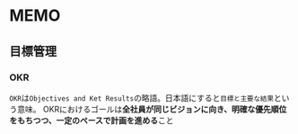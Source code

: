 # MEMO
## 目標管理
### OKR
`OKR`は`Objectives and Ket Results`の略語。日本語にすると`目標と主要な結果`という意味。
OKRにおけるゴールは**全社員が同じビジョンに向き、明確な優先順位をもちつつ、一定のペースで計画を進める**こと
